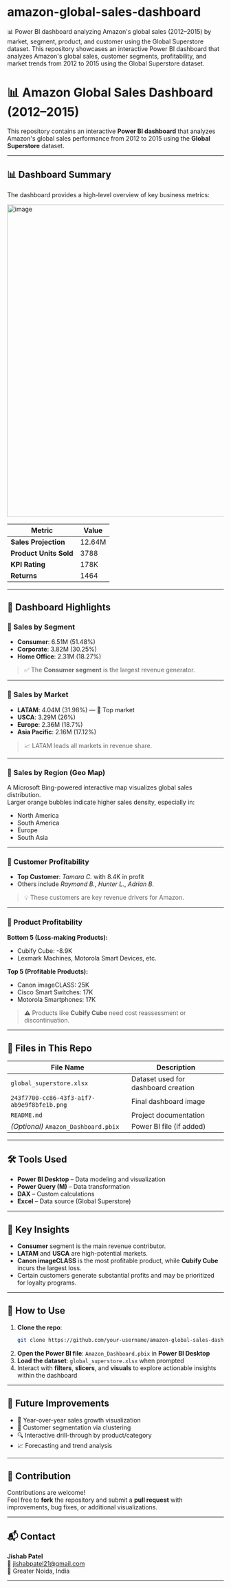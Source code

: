 # amazon-global-sales-dashboard
📊 Power BI dashboard analyzing Amazon's global sales (2012–2015) by market, segment, product, and customer using the Global Superstore dataset.
This repository showcases an interactive Power BI dashboard that analyzes Amazon's global sales, customer segments, profitability, and market trends from 2012 to 2015 using the Global Superstore dataset.


# 📊 Amazon Global Sales Dashboard (2012–2015)

This repository contains an interactive **Power BI dashboard** that analyzes Amazon's global sales performance from 2012 to 2015 using the **Global Superstore** dataset.

---

## 📊 Dashboard Summary

The dashboard provides a high-level overview of key business metrics:

<img width="1413" height="725" alt="image" src="https://github.com/user-attachments/assets/1b079162-47a8-4a8c-8b3c-672239635202" />

| Metric               | Value   |
|----------------------|---------|
| **Sales Projection** | 12.64M  |
| **Product Units Sold** | 3788  |
| **KPI Rating**       | 178K    |
| **Returns**          | 1464    |

---

## 📌 Dashboard Highlights

### 🔹 Sales by Segment
- **Consumer**: 6.51M (51.48%)  
- **Corporate**: 3.82M (30.25%)  
- **Home Office**: 2.31M (18.27%)  

> ✅ The **Consumer segment** is the largest revenue generator.

---

### 🔹 Sales by Market
- **LATAM**: 4.04M (31.98%) — 🥇 Top market  
- **USCA**: 3.29M (26%)  
- **Europe**: 2.36M (18.7%)  
- **Asia Pacific**: 2.16M (17.12%)  

> 📈 LATAM leads all markets in revenue share.

---

### 🔹 Sales by Region (Geo Map)
A Microsoft Bing-powered interactive map visualizes global sales distribution.  
Larger orange bubbles indicate higher sales density, especially in:
- North America  
- South America  
- Europe  
- South Asia

---

### 🔹 Customer Profitability
- **Top Customer**: *Tamara C.* with 8.4K in profit  
- Others include *Raymond B.*, *Hunter L.*, *Adrian B.*

> 💡 These customers are key revenue drivers for Amazon.

---

### 🔹 Product Profitability

**Bottom 5 (Loss-making Products):**
- Cubify Cube: -8.9K  
- Lexmark Machines, Motorola Smart Devices, etc.

**Top 5 (Profitable Products):**
- Canon imageCLASS: 25K  
- Cisco Smart Switches: 17K  
- Motorola Smartphones: 17K  

> ⚠️ Products like **Cubify Cube** need cost reassessment or discontinuation.

---

## 📁 Files in This Repo

| File Name | Description |
|-----------|-------------|
| `global_superstore.xlsx` | Dataset used for dashboard creation |
| `243f7700-cc86-43f3-a1f7-ab9e9f8bfe1b.png` | Final dashboard image |
| `README.md` | Project documentation |
| *(Optional)* `Amazon_Dashboard.pbix` | Power BI file (if added) |

---

## 🛠 Tools Used

- **Power BI Desktop** – Data modeling and visualization  
- **Power Query (M)** – Data transformation  
- **DAX** – Custom calculations  
- **Excel** – Data source (Global Superstore)

---

## 🧠 Key Insights

- **Consumer** segment is the main revenue contributor.  
- **LATAM** and **USCA** are high-potential markets.  
- **Canon imageCLASS** is the most profitable product, while **Cubify Cube** incurs the largest loss.  
- Certain customers generate substantial profits and may be prioritized for loyalty programs.

---

## 🚀 How to Use

1. **Clone the repo**:
   ```bash
   git clone https://github.com/your-username/amazon-global-sales-dashboard.git
2. **Open the Power BI file**: `Amazon_Dashboard.pbix` in **Power BI Desktop**  
3. **Load the dataset**: `global_superstore.xlsx` when prompted  
4. Interact with **filters**, **slicers**, and **visuals** to explore actionable insights within the dashboard

---

## 🔄 Future Improvements

- 📅 Year-over-year sales growth visualization  
- 👥 Customer segmentation via clustering  
- 🔍 Interactive drill-through by product/category  
- 📈 Forecasting and trend analysis

---

## 🤝 Contribution

Contributions are welcome!  
Feel free to **fork** the repository and submit a **pull request** with improvements, bug fixes, or additional visualizations.

---

## 📬 Contact

**Jishab Patel**  
📧 jishabpatel21@gmail.com  
📍 Greater Noida, India

---
